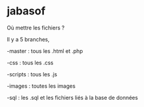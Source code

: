 # jabasof

Où mettre les fichiers ?

Il y a 5 branches,


-master : tous les .html et .php

-css : tous les .css

-scripts : tous les .js

-images : toutes les images

-sql : les .sql et les fichiers liés à la base de données
